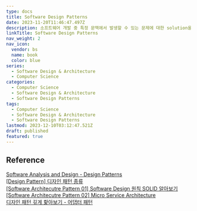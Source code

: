 ```yaml
---
type: docs
title: Software Design Patterns
date: 2023-11-20T11:46:47.497Z
description: 소프트웨어 개발 중 특정 문맥에서 발생할 수 있는 문제에 대한 solution을 나타내는 패턴
linkTitle: Software Design Patterns
nav_weight: 2
nav_icon:
  vendor: bs
  name: book
  color: blue
series:
  - Software Design & Architecture
  - Computer Science
categories:
  - Computer Science
  - Software Design & Architecture
  - Software Design Patterns
tags:
  - Computer Science
  - Software Design & Architecture
  - Software Design Patterns
lastmod: 2023-12-10T03:12:47.521Z
draft: published
featured: true
---
```


## Reference

[Software Analysis and Design - Design Patterns](https://do-my-best.tistory.com/entry/Software-Analysis-and-Design-Design-Patterns?category=974173)  
[[Design Pattern] 디자인 패턴 종류](https://gmlwjd9405.github.io/2018/07/06/design-pattern.html)  
[[Software Architecutre Pattern 01] Software Design 원칙 SOLID 알아보기](https://devocean.sk.com/blog/techBoardDetail.do?ID=164924&boardType=techBlog)  
[[Software Architecutre Pattern 02] Micro Service Architecture](https://devocean.sk.com/blog/techBoardDetail.do?ID=165072&boardType=techBlog)  
[디자인 패턴 깊게 핥아보기 - 어댑터 패턴](https://octoping.tistory.com/54)
